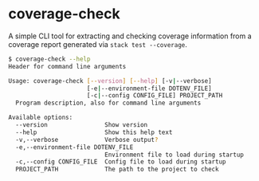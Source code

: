 # coverage-check

A simple CLI tool for extracting and checking coverage information from a
coverage report generated via `stack test --coverage`.

```bash
$ coverage-check --help
Header for command line arguments

Usage: coverage-check [--version] [--help] [-v|--verbose]
                      [-e|--environment-file DOTENV_FILE]
                      [-c|--config CONFIG_FILE] PROJECT_PATH
  Program description, also for command line arguments

Available options:
  --version                Show version
  --help                   Show this help text
  -v,--verbose             Verbose output?
  -e,--environment-file DOTENV_FILE
                           Environment file to load during startup
  -c,--config CONFIG_FILE  Config file to load during startup
  PROJECT_PATH             The path to the project to check
```

